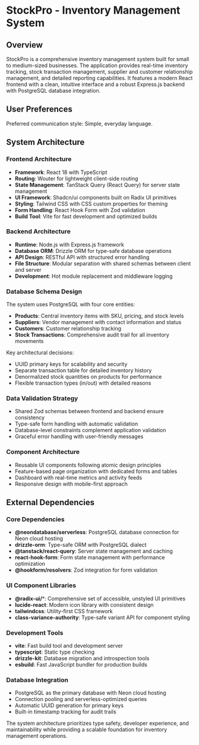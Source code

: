 # StockPro - Inventory Management System

## Overview

StockPro is a comprehensive inventory management system built for small to medium-sized businesses. The application provides real-time inventory tracking, stock transaction management, supplier and customer relationship management, and detailed reporting capabilities. It features a modern React frontend with a clean, intuitive interface and a robust Express.js backend with PostgreSQL database integration.

## User Preferences

Preferred communication style: Simple, everyday language.

## System Architecture

### Frontend Architecture
- **Framework**: React 18 with TypeScript
- **Routing**: Wouter for lightweight client-side routing
- **State Management**: TanStack Query (React Query) for server state management
- **UI Framework**: Shadcn/ui components built on Radix UI primitives
- **Styling**: Tailwind CSS with CSS custom properties for theming
- **Form Handling**: React Hook Form with Zod validation
- **Build Tool**: Vite for fast development and optimized builds

### Backend Architecture
- **Runtime**: Node.js with Express.js framework
- **Database ORM**: Drizzle ORM for type-safe database operations
- **API Design**: RESTful API with structured error handling
- **File Structure**: Modular separation with shared schemas between client and server
- **Development**: Hot module replacement and middleware logging

### Database Schema Design
The system uses PostgreSQL with four core entities:
- **Products**: Central inventory items with SKU, pricing, and stock levels
- **Suppliers**: Vendor management with contact information and status
- **Customers**: Customer relationship tracking
- **Stock Transactions**: Comprehensive audit trail for all inventory movements

Key architectural decisions:
- UUID primary keys for scalability and security
- Separate transaction table for detailed inventory history
- Denormalized stock quantities on products for performance
- Flexible transaction types (in/out) with detailed reasons

### Data Validation Strategy
- Shared Zod schemas between frontend and backend ensure consistency
- Type-safe form handling with automatic validation
- Database-level constraints complement application validation
- Graceful error handling with user-friendly messages

### Component Architecture
- Reusable UI components following atomic design principles
- Feature-based page organization with dedicated forms and tables
- Dashboard with real-time metrics and activity feeds
- Responsive design with mobile-first approach

## External Dependencies

### Core Dependencies
- **@neondatabase/serverless**: PostgreSQL database connection for Neon cloud hosting
- **drizzle-orm**: Type-safe ORM with PostgreSQL dialect
- **@tanstack/react-query**: Server state management and caching
- **react-hook-form**: Form state management with performance optimization
- **@hookform/resolvers**: Zod integration for form validation

### UI Component Libraries
- **@radix-ui/***: Comprehensive set of accessible, unstyled UI primitives
- **lucide-react**: Modern icon library with consistent design
- **tailwindcss**: Utility-first CSS framework
- **class-variance-authority**: Type-safe variant API for component styling

### Development Tools
- **vite**: Fast build tool and development server
- **typescript**: Static type checking
- **drizzle-kit**: Database migration and introspection tools
- **esbuild**: Fast JavaScript bundler for production builds

### Database Integration
- PostgreSQL as the primary database with Neon cloud hosting
- Connection pooling and serverless-optimized queries
- Automatic UUID generation for primary keys
- Built-in timestamp tracking for audit trails

The system architecture prioritizes type safety, developer experience, and maintainability while providing a scalable foundation for inventory management operations.
